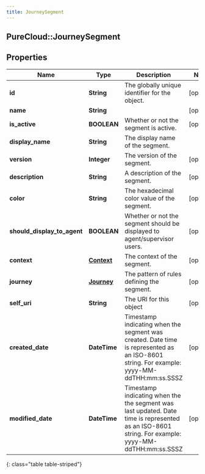 ```yaml
---
title: JourneySegment
---
```

## PureCloud::JourneySegment

## Properties

|Name | Type | Description | Notes|
|------------ | ------------- | ------------- | -------------|
| **id** | **String** | The globally unique identifier for the object. | [optional] |
| **name** | **String** |  | [optional] |
| **is_active** | **BOOLEAN** | Whether or not the segment is active. | [optional] |
| **display_name** | **String** | The display name of the segment. | |
| **version** | **Integer** | The version of the segment. | [optional] |
| **description** | **String** | A description of the segment. | [optional] |
| **color** | **String** | The hexadecimal color value of the segment. | [optional] |
| **should_display_to_agent** | **BOOLEAN** | Whether or not the segment should be displayed to agent/supervisor users. | [optional] |
| **context** | [**Context**](Context.html) | The context of the segment. | [optional] |
| **journey** | [**Journey**](Journey.html) | The pattern of rules defining the segment. | [optional] |
| **self_uri** | **String** | The URI for this object | [optional] |
| **created_date** | **DateTime** | Timestamp indicating when the segment was created. Date time is represented as an ISO-8601 string. For example: yyyy-MM-ddTHH:mm:ss.SSSZ | [optional] |
| **modified_date** | **DateTime** | Timestamp indicating when the the segment was last updated. Date time is represented as an ISO-8601 string. For example: yyyy-MM-ddTHH:mm:ss.SSSZ | [optional] |
{: class="table table-striped"}


